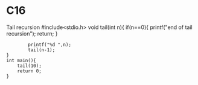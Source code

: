 # C16
Tail recursion 
#include<stdio.h>
void tail(int n){
    if(n==0){
        printf("end of tail recursion");
        return;
    }

            printf("%d ",n);
            tail(n-1);
    }
    int main(){
        tail(10);
        return 0;
    }
